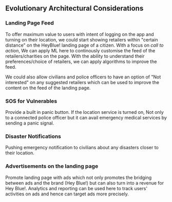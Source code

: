 ## Evolutionary Architectural Considerations

### Landing Page Feed

To offer maximum value to users with intent of logging on the app and turning on their location, we could start showing retailers within "certain distance" on the HeyBlue! landing page of a citizen. With a focus on _call to action_,  We can apply ML here to continously customise the feed of the retailers/charities on the page. With the ability to understand their preferences/choice of retailers, we can apply algorithms to improve the feed. 

We could also allow civilians and police officers to have an option of "Not interested" on any suggested retailers which can be used to improve the content on the feed of the landing page. 


### SOS for Vulnerables

Provide a built in panic button.
If the location service is turned on, Not only to a connected police officer but it can avail emergency medical services by sending a panic signal. 


### Disaster Notifications

Pushing emergency notification to civilians about any disasters closer to their location. 

### Advertisements on the landing page

Promote landing page with ads which not only promotes the bridging between ads and the brand (Hey Blue!) but can also turn into a revenue for Hey Blue!. Analytics and reporting can be used here to track users' activities on ads and hence can target ads more precisely. 
